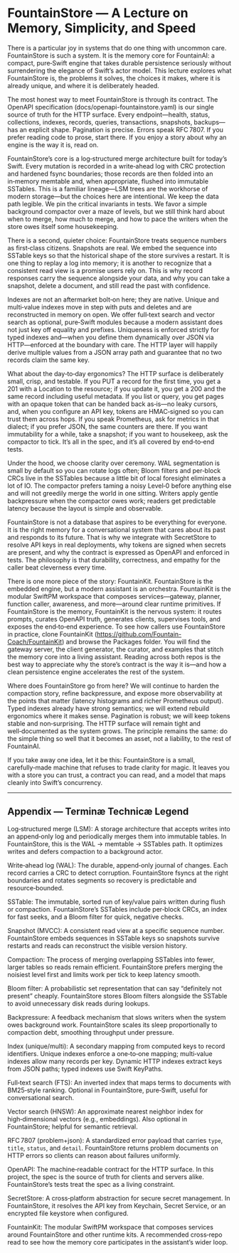 # FountainStore — A Lecture on Memory, Simplicity, and Speed

There is a particular joy in systems that do one thing with uncommon care. FountainStore is such a system. It is the memory core for FountainAI: a compact, pure‑Swift engine that takes durable persistence seriously without surrendering the elegance of Swift’s actor model. This lecture explores what FountainStore is, the problems it solves, the choices it makes, where it is already unique, and where it is deliberately headed.

The most honest way to meet FountainStore is through its contract. The OpenAPI specification (docs/openapi-fountainstore.yaml) is our single source of truth for the HTTP surface. Every endpoint—health, status, collections, indexes, records, queries, transactions, snapshots, backups—has an explicit shape. Pagination is precise. Errors speak RFC 7807. If you prefer reading code to prose, start there. If you enjoy a story about why an engine is the way it is, read on.

FountainStore’s core is a log‑structured merge architecture built for today’s Swift. Every mutation is recorded in a write‑ahead log with CRC protection and hardened fsync boundaries; those records are then folded into an in‑memory memtable and, when appropriate, flushed into immutable SSTables. This is a familiar lineage—LSM trees are the workhorse of modern storage—but the choices here are intentional. We keep the data path legible. We pin the critical invariants in tests. We favor a simple background compactor over a maze of levels, but we still think hard about when to merge, how much to merge, and how to pace the writers when the store owes itself some housekeeping.

There is a second, quieter choice: FountainStore treats sequence numbers as first‑class citizens. Snapshots are real. We embed the sequence into SSTable keys so that the historical shape of the store survives a restart. It is one thing to replay a log into memory; it is another to recognize that a consistent read view is a promise users rely on. This is why record responses carry the sequence alongside your data, and why you can take a snapshot, delete a document, and still read the past with confidence.

Indexes are not an aftermarket bolt‑on here; they are native. Unique and multi‑value indexes move in step with puts and deletes and are reconstructed in memory on open. We offer full‑text search and vector search as optional, pure‑Swift modules because a modern assistant does not just key off equality and prefixes. Uniqueness is enforced strictly for typed indexes and—when you define them dynamically over JSON via HTTP—enforced at the boundary with care. The HTTP layer will happily derive multiple values from a JSON array path and guarantee that no two records claim the same key.

What about the day‑to‑day ergonomics? The HTTP surface is deliberately small, crisp, and testable. If you PUT a record for the first time, you get a 201 with a Location to the resource; if you update it, you get a 200 and the same record including useful metadata. If you list or query, you get pages with an opaque token that can be handed back as‑is—no leaky cursors, and, when you configure an API key, tokens are HMAC‑signed so you can trust them across hops. If you speak Prometheus, ask for metrics in that dialect; if you prefer JSON, the same counters are there. If you want immutability for a while, take a snapshot; if you want to housekeep, ask the compactor to tick. It’s all in the spec, and it’s all covered by end‑to‑end tests.

Under the hood, we choose clarity over ceremony. WAL segmentation is small by default so you can rotate logs often; Bloom filters and per‑block CRCs live in the SSTables because a little bit of local foresight eliminates a lot of IO. The compactor prefers taming a noisy Level‑0 before anything else and will not greedily merge the world in one sitting. Writers apply gentle backpressure when the compactor owes work; readers get predictable latency because the layout is simple and observable.

FountainStore is not a database that aspires to be everything for everyone. It is the right memory for a conversational system that cares about its past and responds to its future. That is why we integrate with SecretStore to resolve API keys in real deployments, why tokens are signed when secrets are present, and why the contract is expressed as OpenAPI and enforced in tests. The philosophy is that durability, correctness, and empathy for the caller beat cleverness every time.

There is one more piece of the story: FountainKit. FountainStore is the embedded engine, but a modern assistant is an orchestra. FountainKit is the modular SwiftPM workspace that composes services—gateway, planner, function caller, awareness, and more—around clear runtime primitives. If FountainStore is the memory, FountainKit is the nervous system: it routes prompts, curates OpenAPI truth, generates clients, supervises tools, and exposes the end‑to‑end experience. To see how callers use FountainStore in practice, clone FountainKit (https://github.com/Fountain-Coach/FountainKit) and browse the Packages folder. You will find the gateway server, the client generator, the curator, and examples that stitch the memory core into a living assistant. Reading across both repos is the best way to appreciate why the store’s contract is the way it is—and how a clean persistence engine accelerates the rest of the system.

Where does FountainStore go from here? We will continue to harden the compaction story, refine backpressure, and expose more observability at the points that matter (latency histograms and richer Prometheus output). Typed indexes already have strong semantics; we will extend rebuild ergonomics where it makes sense. Pagination is robust; we will keep tokens stable and non‑surprising. The HTTP surface will remain tight and well‑documented as the system grows. The principle remains the same: do the simple thing so well that it becomes an asset, not a liability, to the rest of FountainAI.

If you take away one idea, let it be this: FountainStore is a small, carefully‑made machine that refuses to trade clarity for magic. It leaves you with a store you can trust, a contract you can read, and a model that maps cleanly into Swift’s concurrency.

---

## Appendix — Terminæ Technicæ Legend

Log‑structured merge (LSM): A storage architecture that accepts writes into an append‑only log and periodically merges them into immutable tables. In FountainStore, this is the WAL → memtable → SSTables path. It optimizes writes and defers compaction to a background actor.

Write‑ahead log (WAL): The durable, append‑only journal of changes. Each record carries a CRC to detect corruption. FountainStore fsyncs at the right boundaries and rotates segments so recovery is predictable and resource‑bounded.

SSTable: The immutable, sorted run of key/value pairs written during flush or compaction. FountainStore’s SSTables include per‑block CRCs, an index for fast seeks, and a Bloom filter for quick, negative checks.

Snapshot (MVCC): A consistent read view at a specific sequence number. FountainStore embeds sequences in SSTable keys so snapshots survive restarts and reads can reconstruct the visible version history.

Compaction: The process of merging overlapping SSTables into fewer, larger tables so reads remain efficient. FountainStore prefers merging the noisiest level first and limits work per tick to keep latency smooth.

Bloom filter: A probabilistic set representation that can say “definitely not present” cheaply. FountainStore stores Bloom filters alongside the SSTable to avoid unnecessary disk reads during lookups.

Backpressure: A feedback mechanism that slows writers when the system owes background work. FountainStore scales its sleep proportionally to compaction debt, smoothing throughput under pressure.

Index (unique/multi): A secondary mapping from computed keys to record identifiers. Unique indexes enforce a one‑to‑one mapping; multi‑value indexes allow many records per key. Dynamic HTTP indexes extract keys from JSON paths; typed indexes use Swift KeyPaths.

Full‑text search (FTS): An inverted index that maps terms to documents with BM25‑style ranking. Optional in FountainStore, pure‑Swift, useful for conversational search.

Vector search (HNSW): An approximate nearest neighbor index for high‑dimensional vectors (e.g., embeddings). Also optional in FountainStore; helpful for semantic retrieval.

RFC 7807 (problem+json): A standardized error payload that carries `type`, `title`, `status`, and `detail`. FountainStore returns problem documents on HTTP errors so clients can reason about failures uniformly.

OpenAPI: The machine‑readable contract for the HTTP surface. In this project, the spec is the source of truth for clients and servers alike. FountainStore’s tests treat the spec as a living constraint.

SecretStore: A cross‑platform abstraction for secure secret management. In FountainStore, it resolves the API key from Keychain, Secret Service, or an encrypted file keystore when configured.

FountainKit: The modular SwiftPM workspace that composes services around FountainStore and other runtime kits. A recommended cross‑repo read to see how the memory core participates in the assistant’s wider loop.
